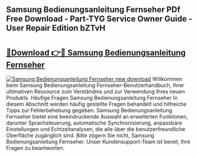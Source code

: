 ## Samsung Bedienungsanleitung Fernseher PDf Free Download - Part-TYG Service Owner Guide - User Repair Edition bZTvH

# <h2><a href="http://df5ivl.blite.top/?on=Samsung+Bedienungsanleitung+Fernseher">🔗Download 👉🔴 Samsung Bedienungsanleitung Fernseher</a></h2>

[![Samsung Bedienungsanleitung Fernseher new download](https://i.imgur.com/lujVjoI.png)](http://df5ivl.blite.top/?on=Samsung+Bedienungsanleitung+Fernseher)
Willkommen beim Samsung Bedienungsanleitung Fernseher-Benutzerhandbuch, Ihrer ultimativen Ressource zum Verständnis und zur Verwendung Ihres neuen Produkts. Häufige Fragen Samsung Bedienungsanleitung Fernseher In diesem Abschnitt werden häufig gestellte Fragen behandelt und hilfreiche Tipps zur Fehlerbehebung gegeben. Samsung Bedienungsanleitung Fernseher bietet eine beeindruckende Auswahl an erweiterten Funktionen, darunter Sprachsteuerung, automatische Synchronisierung, anpassbare Einstellungen und Echtzeitanalysen, die alle über die benutzerfreundliche Oberfläche zugänglich sind. Bitte zögern Sie nicht, Samsung Bedienungsanleitung Fernseher. Unser Kundensupport-Team ist bereit, Ihre Fragen zu beantworten.
